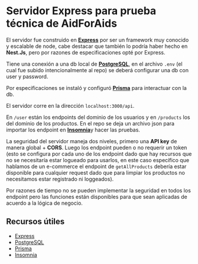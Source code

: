 # Servidor Express para prueba técnica de AidForAids

El servidor fue construido en [**Express**](https://expressjs.com) por ser un framework muy conocido y escalable de node, cabe destacar que también lo podría haber hecho en **Nest.Js**, pero por razones de especificaciones opté por Express.

Tiene una conexión a una db local de [**PostgreSQL**](https://www.postgresql.org), en el archivo `.env` (el cual fue subido intencionalmente al repo) se deberá configurar una db con user y password.

Por especificaciones se instaló y configuró [**Prisma**](https://www.prisma.io) para interactuar con la db.

El servidor corre en la dirección `localhost:3000/api`.

En `/user` están los endpoints del dominio de los usuarios y en `/products` los del dominio de los productos. En el repo se deja un archivo json para importar los endpoint en [**Insomnia**](https://insomnia.rest)y hacer las pruebas.

La seguridad del servidor maneja dos niveles, primero una **API key** de manera global + **CORS**. Luego los endpoint pueden o no requerir un token (esto se configura por cada uno de los endpoint dado que hay recursos que no se necesitaría estar logueado para usarlos,  en este caso específico que hablamos de un e-commerce el endpoint de `getAllProducts` debería estar disponible para cualquier request dado que para limpiar los productos no necesitamos estar registrado ni loggeados).

Por razones de tiempo no se pueden implementar la seguridad en todos los endpoint pero las funciones están disponibles para que sean aplicadas de acuerdo a la lógica de negocio.

## Recursos útiles

- [Express](https://expressjs.com)
- [PostgreSQL](https://www.postgresql.org)
- [Prisma](https://www.prisma.io)
- [Insomnia](https://insomnia.rest)
